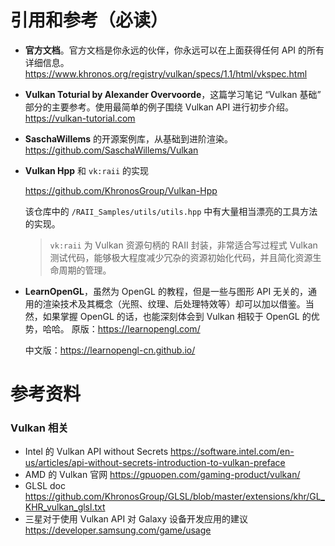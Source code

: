 # 引用和参考（必读）



* **官方文档**。官方文档是你永远的伙伴，你永远可以在上面获得任何 API 的所有详细信息。
  <https://www.khronos.org/registry/vulkan/specs/1.1/html/vkspec.html>

* **Vulkan Toturial by Alexander Overvoorde**，这篇学习笔记 “Vulkan 基础” 部分的主要参考。使用最简单的例子围绕 Vulkan API 进行初步介绍。
  <https://vulkan-tutorial.com>

* **SaschaWillems** 的开源案例库，从基础到进阶渲染。
  <https://github.com/SaschaWillems/Vulkan>

* **Vulkan Hpp** 和 `vk:raii` 的实现
  
  https://github.com/KhronosGroup/Vulkan-Hpp
  
  该仓库中的 `/RAII_Samples/utils/utils.hpp` 中有大量相当漂亮的工具方法的实现。
  
  > `vk:raii` 为 Vulkan 资源句柄的 RAII 封装，非常适合写过程式 Vulkan 测试代码，能够极大程度减少冗杂的资源初始化代码，并且简化资源生命周期的管理。
  
* **LearnOpenGL**，虽然为 OpenGL 的教程，但是一些与图形 API 无关的，通用的渲染技术及其概念（光照、纹理、后处理特效等）却可以加以借鉴。当然，如果掌握 OpenGL 的话，也能深刻体会到 Vulkan 相较于 OpenGL 的优势，哈哈。
  原版：<https://learnopengl.com/>

  中文版：<https://learnopengl-cn.github.io/>



# 参考资料

### Vulkan 相关

* Intel 的 Vulkan API without Secrets
  <https://software.intel.com/en-us/articles/api-without-secrets-introduction-to-vulkan-preface>
* AMD 的 Vulkan 官网
  <https://gpuopen.com/gaming-product/vulkan/>
* GLSL doc
  https://github.com/KhronosGroup/GLSL/blob/master/extensions/khr/GL_KHR_vulkan_glsl.txt
* 三星对于使用 Vulkan API 对 Galaxy 设备开发应用的建议
  <https://developer.samsung.com/game/usage>

